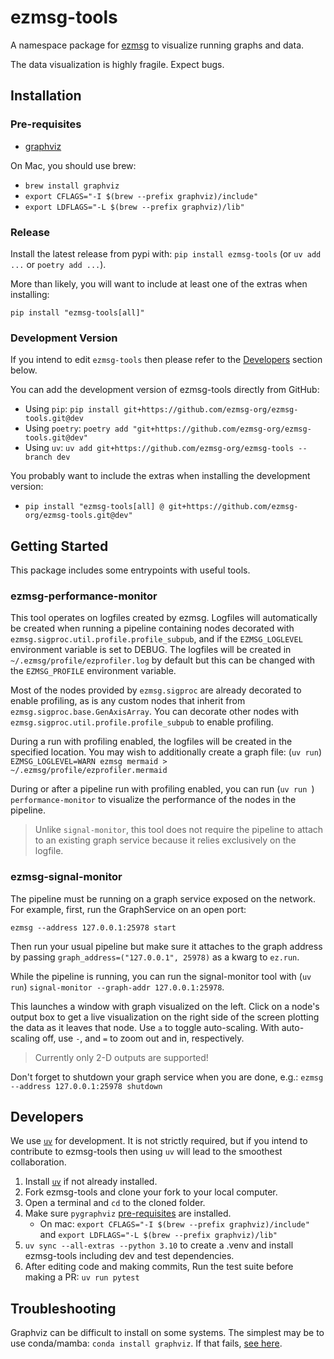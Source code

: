 # ezmsg-tools

A namespace package for [ezmsg](https://github.com/iscoe/ezmsg) to visualize running graphs and data.

The data visualization is highly fragile. Expect bugs.

## Installation

### Pre-requisites

* [graphviz](https://graphviz.org/download/)

On Mac, you should use brew:

* `brew install graphviz`
* `export CFLAGS="-I $(brew --prefix graphviz)/include"`
* `export LDFLAGS="-L $(brew --prefix graphviz)/lib"`

### Release

Install the latest release from pypi with: `pip install ezmsg-tools` (or `uv add ...` or `poetry add ...`).

More than likely, you will want to include at least one of the extras when installing:

`pip install "ezmsg-tools[all]"`

### Development Version

If you intend to edit `ezmsg-tools` then please refer to the [Developers](#developers) section below.

You can add the development version of ezmsg-tools directly from GitHub:

* Using `pip`: `pip install git+https://github.com/ezmsg-org/ezmsg-tools.git@dev`
* Using `poetry`: `poetry add "git+https://github.com/ezmsg-org/ezmsg-tools.git@dev"`
* Using `uv`: `uv add git+https://github.com/ezmsg-org/ezmsg-tools --branch dev`

You probably want to include the extras when installing the development version:

* `pip install "ezmsg-tools[all] @ git+https://github.com/ezmsg-org/ezmsg-tools.git@dev"`

## Getting Started

This package includes some entrypoints with useful tools.

### ezmsg-performance-monitor

This tool operates on logfiles created by ezmsg. Logfiles will automatically be created when running a pipeline containing nodes decorated with `ezmsg.sigproc.util.profile.profile_subpub`,
and if the `EZMSG_LOGLEVEL` environment variable is set to DEBUG. The logfiles will be created in `~/.ezmsg/profile/ezprofiler.log` by default but this can be changed with the `EZMSG_PROFILE` environment variable.

Most of the nodes provided by `ezmsg.sigproc` are already decorated to enable profiling, as is any custom nodes that inherit from `ezmsg.sigproc.base.GenAxisArray`.
You can decorate other nodes with `ezmsg.sigproc.util.profile.profile_subpub` to enable profiling.

During a run with profiling enabled, the logfiles will be created in the specified location. You may wish to additionally create a graph file: (`uv run`) `EZMSG_LOGLEVEL=WARN ezmsg mermaid > ~/.ezmsg/profile/ezprofiler.mermaid`

During or after a pipeline run with profiling enabled, you can run (`uv run `) `performance-monitor` to visualize the performance of the nodes in the pipeline.

> Unlike `signal-monitor`, this tool does not require the pipeline to attach to an existing graph service because it relies exclusively on the logfile.

### ezmsg-signal-monitor

The pipeline must be running on a graph service exposed on the network. For example, first, run the GraphService on an open port:

`ezmsg --address 127.0.0.1:25978 start`

Then run your usual pipeline but make sure it attaches to the graph address by passing `graph_address=("127.0.0.1", 25978)` as a kwarg to `ez.run`.

While the pipeline is running, you can run the signal-monitor tool with (`uv run`) `signal-monitor --graph-addr 127.0.0.1:25978`.

This launches a window with graph visualized on the left. Click on a node's output box to get a live visualization on the right side of the screen plotting the data as it leaves that node. Use `a` to toggle auto-scaling. With auto-scaling off, use `-`, and `=` to zoom out and in, respectively.

> Currently only 2-D outputs are supported!

Don't forget to shutdown your graph service when you are done, e.g.: `ezmsg --address 127.0.0.1:25978 shutdown` 

## Developers

We use [`uv`](https://docs.astral.sh/uv/getting-started/installation/) for development. It is not strictly required, but if you intend to contribute to ezmsg-tools then using `uv` will lead to the smoothest collaboration.

1. Install [`uv`](https://docs.astral.sh/uv/getting-started/installation/) if not already installed.
2. Fork ezmsg-tools and clone your fork to your local computer.
3. Open a terminal and `cd` to the cloned folder.
4. Make sure `pygraphviz` [pre-requisites](#pre-requisites) are installed.
    * On mac: `export CFLAGS="-I $(brew --prefix graphviz)/include"` and `export LDFLAGS="-L $(brew --prefix graphviz)/lib"`
5. `uv sync --all-extras --python 3.10` to create a .venv and install ezmsg-tools including dev and test dependencies.
6. After editing code and making commits, Run the test suite before making a PR: `uv run pytest`

## Troubleshooting

Graphviz can be difficult to install on some systems. The simplest may be to use conda/mamba: `conda install graphviz`.
If that fails, [see here](https://github.com/pygraphviz/pygraphviz/issues/398#issuecomment-1038476921).
